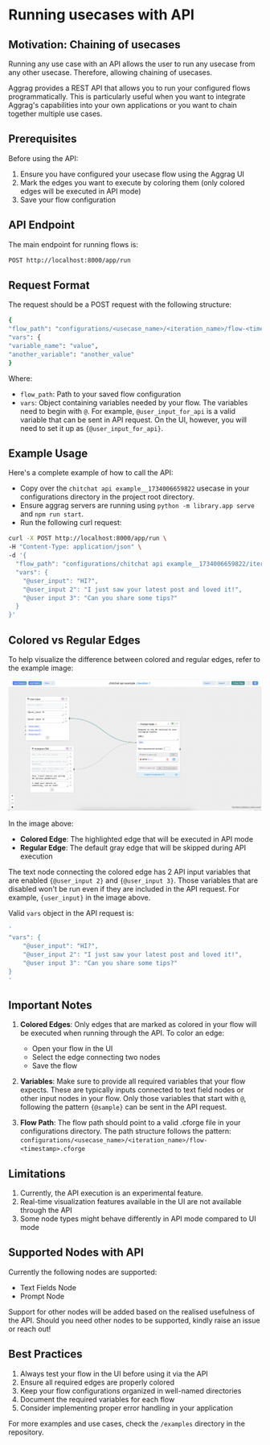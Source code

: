 # Running usecases with API 

## Motivation: Chaining of usecases
Running any use case with an API allows the user to run any usecase from any other usecase. Therefore, allowing chaining of usecases.

Aggrag provides a REST API that allows you to run your configured flows programmatically. This is particularly useful when you want to integrate Aggrag's capabilities into your own applications or you want to chain together multiple use cases.

## Prerequisites

Before using the API:
1. Ensure you have configured your usecase flow using the Aggrag UI
2. Mark the edges you want to execute by coloring them (only colored edges will be executed in API mode)
3. Save your flow configuration

## API Endpoint

The main endpoint for running flows is:

```bash
POST http://localhost:8000/app/run
```


## Request Format

The request should be a POST request with the following structure:

```bash
{
"flow_path": "configurations/<usecase_name>/<iteration_name>/flow-<timestamp>.cforge",
"vars": {
"variable_name": "value",
"another_variable": "another_value"
}
```

Where:
- `flow_path`: Path to your saved flow configuration
- `vars`: Object containing variables needed by your flow. The variables need to begin with `@`. For example, `@user_input_for_api` is a valid variable that can be sent in API request. On the UI, however, you will need to set it up as `{@user_input_for_api}`. 

## Example Usage

Here's a complete example of how to call the API:

- Copy over the `chitchat api example__1734006659822` usecase in your configurations directory in the project root directory.
- Ensure aggrag servers are running using `python -m library.app serve` and `npm run start`.
- Run the following curl request:

```bash
curl -X POST http://localhost:8000/app/run \
-H "Content-Type: application/json" \
-d '{                                               
  "flow_path": "configurations/chitchat api example__1734006659822/iteration 1/flow-1729434961134.cforge",     
  "vars": {                            
    "@user_input": "HI?",
    "@user_input 2": "I just saw your latest post and loved it!",
    "@user input 3": "Can you share some tips?"
  }                          
}'
```

## Colored vs Regular Edges

To help visualize the difference between colored and regular edges, refer to the example image:

![Colored vs Regular Edges](colored%20edge%20vs%20regular%20edge.png)

In the image above:
- **Colored Edge**: The highlighted edge that will be executed in API mode
- **Regular Edge**: The default gray edge that will be skipped during API execution

The text node connecting the colored edge has 2 API input variables that are enabled `{@user_input 2}` and `{@user_input 3}`. Those variables that are disabled won't be run even if they are included in the API request. For example, `{user_input}` in the image above. 

Valid `vars` object in the API request is:
```bash
'
"vars": {                            
    "@user_input": "HI?",
    "@user_input 2": "I just saw your latest post and loved it!",
    "@user input 3": "Can you share some tips?"
}
'       
```

## Important Notes

1. **Colored Edges**: Only edges that are marked as colored in your flow will be executed when running through the API. To color an edge:
   - Open your flow in the UI
   - Select the edge connecting two nodes
   - Save the flow

2. **Variables**: Make sure to provide all required variables that your flow expects. These are typically inputs connected to text field nodes or other input nodes in your flow. Only those variables that start with `@`, following the pattern `{@sample}` can be sent in the API request. 

3. **Flow Path**: The flow path should point to a valid .cforge file in your configurations directory. The path structure follows the pattern: `configurations/<usecase_name>/<iteration_name>/flow-<timestamp>.cforge`


## Limitations

1. Currently, the API execution is an experimental feature. 
2. Real-time visualization features available in the UI are not available through the API
3. Some node types might behave differently in API mode compared to UI mode

## Supported Nodes with API
Currently the following nodes are supported:
 - Text Fields Node
 - Prompt Node

Support for other nodes will be added based on the realised usefulness of the API. Should you need other nodes to be supported, kindly raise an issue or reach out! 

## Best Practices

1. Always test your flow in the UI before using it via the API
2. Ensure all required edges are properly colored
3. Keep your flow configurations organized in well-named directories
4. Document the required variables for each flow
5. Consider implementing proper error handling in your application

For more examples and use cases, check the `/examples` directory in the repository.